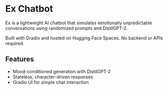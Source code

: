 # Ex Chatbot

Ex is a lightweight AI chatbot that simulates emotionally unpredictable conversations using randomized prompts and DistilGPT-2.

Built with Gradio and hosted on Hugging Face Spaces. No backend or APIs required.

## Features
- Mood-conditioned generation with DistilGPT-2
- Stateless, character-driven responses
- Gradio UI for simple chat interaction

